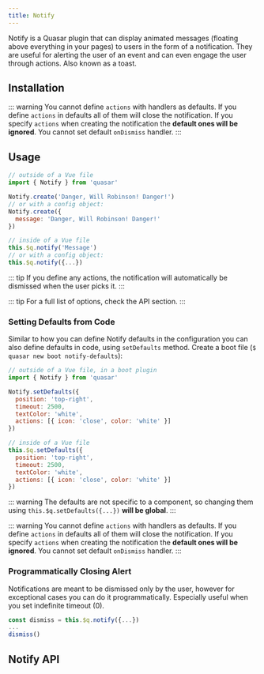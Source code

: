 ```yaml
---
title: Notify
---
```

Notify is a Quasar plugin that can display animated messages (floating above everything in your pages) to users in the form of a notification. They are useful for alerting the user of an event and can even engage the user through actions. Also known as a toast.

## Installation
<doc-installation plugins="Notify" :config="{ notify: 'Notify' }" />

::: warning
You cannot define `actions` with handlers as defaults. If you define `actions` in defaults all of them will close the notification. If you specify `actions` when creating the notification the **default ones will be ignored**. You cannot set default `onDismiss` handler.
:::

## Usage
``` js
// outside of a Vue file
import { Notify } from 'quasar'

Notify.create('Danger, Will Robinson! Danger!')
// or with a config object:
Notify.create({
  message: 'Danger, Will Robinson! Danger!'
})

// inside of a Vue file
this.$q.notify('Message')
// or with a config object:
this.$q.notify({...})
```

<doc-example title="Basic" file="Notify/Basic" />

::: tip
If you define any actions, the notification will automatically be dismissed when the user picks it.
:::

<doc-example title="Positioning & different options" file="Notify/Positioning" />

::: tip
For a full list of options, check the API section.
:::

### Setting Defaults from Code
Similar to how you can define Notify defaults in the configuration you can also define defaults in code, using `setDefaults` method. Create a boot file (`$ quasar new boot notify-defaults`):

``` js
// outside of a Vue file, in a boot plugin
import { Notify } from 'quasar'

Notify.setDefaults({
  position: 'top-right',
  timeout: 2500,
  textColor: 'white',
  actions: [{ icon: 'close', color: 'white' }]
})

// inside of a Vue file
this.$q.setDefaults({
  position: 'top-right',
  timeout: 2500,
  textColor: 'white',
  actions: [{ icon: 'close', color: 'white' }]
})
```

::: warning
The defaults are not specific to a component, so changing them using `this.$q.setDefaults({...})` **will be global**.
:::

::: warning
You cannot define `actions` with handlers as defaults. If you define `actions` in defaults all of them will close the notification. If you specify `actions` when creating the notification the **default ones will be ignored**. You cannot set default `onDismiss` handler.
:::

### Programmatically Closing Alert
Notifications are meant to be dismissed only by the user, however for exceptional cases you can do it programmatically. Especially useful when you set indefinite timeout (0).

```js
const dismiss = this.$q.notify({...})
...
dismiss()
```

## Notify API
<doc-api file="Notify" />
